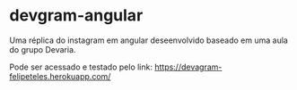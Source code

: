 # devgram-angular

Uma réplica do instagram em angular deseenvolvido baseado em uma aula do grupo Devaria.

Pode ser acessado e testado pelo link: https://devagram-felipeteles.herokuapp.com/
